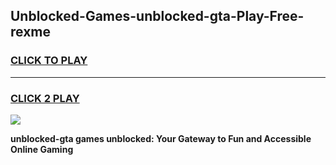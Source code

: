 
## Unblocked-Games-unblocked-gta-Play-Free-rexme
<h3>
<a href="https://premium76.site?title=unblocked-gta&ref=19M">CLICK TO PLAY</a></h3>
<hr>

<h3>
<a href="https://premium76.site?title=unblocked-gta&ref=19M">CLICK 2 PLAY</a>
  
</h3>

<a href="https://premium76.site?title=unblocked-gta&ref=19M"><img src="https://clearcache.store/games.png"></a>


**unblocked-gta games unblocked: Your Gateway to Fun and Accessible Online Gaming**

